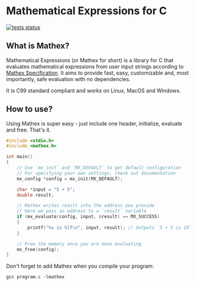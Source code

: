 # Mathematical Expressions for C

[![tests status](https://github.com/capsey/mathex-c/actions/workflows/tests.yml/badge.svg)](https://github.com/capsey/mathex-c/actions/workflows/tests.yml)

## What is Mathex?

Mathematical Expressions (or Mathex for short) is a library for C that evaluates mathematical expressions from user input strings according to [Mathex Specification](https://github.com/capsey/mathex). It aims to provide fast, easy, customizable and, most importantly, safe evaluation with no dependencies.

It is C99 standard compliant and works on Linux, MacOS and Windows.

## How to use?

Using Mathex is super easy - just include one header, initialize, evaluate and free. That's it.

```c
#include <stdio.h>
#include <mathex.h>

int main()
{
    // Use `mx_init` and `MX_DEFAULT` to get default configuration
    // For specifying your own settings, check out documentation
    mx_config *config = mx_init(MX_DEFAULT);

    char *input = "5 + 5";
    double result;

    // Mathex writes result into the address you provide
    // Here we pass an address to a `result` variable
    if (mx_evaluate(config, input, &result) == MX_SUCCESS)
    {
        printf("%s is %lf\n", input, result); // Outputs `5 + 5 is 10`
    }

    // Free the memory once you are done evaluating
    mx_free(config);
}
```

Don't forget to add Mathex when you compile your program:

```shell
gcc program.c -lmathex
```
